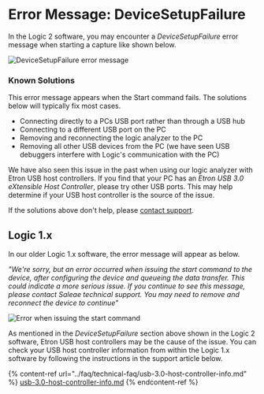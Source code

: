 # Error Message: DeviceSetupFailure

In the Logic 2 software, you may encounter a _DeviceSetupFailure_ error message when starting a capture like shown below.

![DeviceSetupFailure error message](../.gitbook/assets/screen-shot-2020-09-28-at-6.16.23-pm.png)

### Known Solutions

This error message appears when the Start command fails. The solutions below will typically fix most cases.

* Connecting directly to a PCs USB port rather than through a USB hub
* Connecting to a different USB port on the PC
* Removing and reconnecting the logic analyzer to the PC
* Removing all other USB devices from the PC (we have seen USB debuggers interfere with Logic's communication with the PC)

We have also seen this issue in the past when using our logic analyzer with Etron USB host controllers. If you find that your PC has an _Etron USB 3.0 eXtensible Host Controller_, please try other USB ports. This may help determine if your USB host controller is the source of the issue.

If the solutions above don't help, please [contact support](https://contact.saleae.com/hc/en-us/requests/new).

## Logic 1.x

In our older Logic 1.x software, the error message will appear as below.

_"We're sorry, but an error occurred when issuing the start command to the device, after configuring the device and queueing the data transfer. This could indicate a more serious issue. If you continue to see this message, please contact Saleae technical support. You may need to remove and reconnect the device to continue"_

![Error when issuing the start command](../.gitbook/assets/screen-shot-2020-09-28-at-6.18.48-pm.png)

As mentioned in the _DeviceSetupFailure_ section above shown in the Logic 2 software, Etron USB host controllers may be the cause of the issue. You can check your USB host controller information from within the Logic 1.x software by following the instructions in the support article below.

{% content-ref url="../faq/technical-faq/usb-3.0-host-controller-info.md" %}
[usb-3.0-host-controller-info.md](../faq/technical-faq/usb-3.0-host-controller-info.md)
{% endcontent-ref %}
